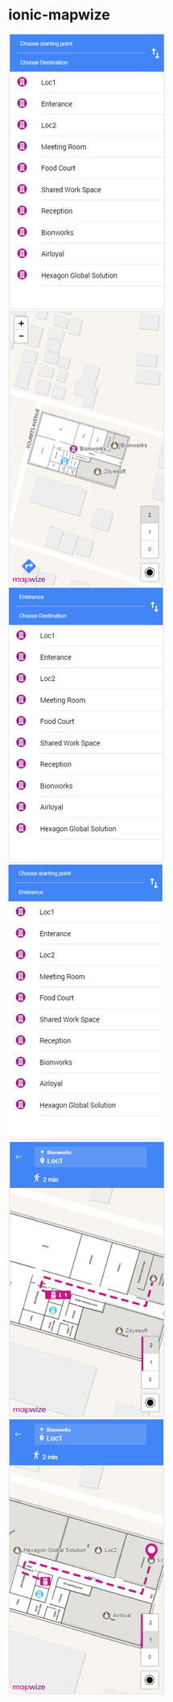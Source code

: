 # ionic-mapwize

<img src="https://github.com/VivekanandanS/ionic-mapwize/blob/master/src/assets/imgs/image1.png" >
<img src="https://github.com/VivekanandanS/ionic-mapwize/blob/master/src/assets/imgs/image2.png" >
<img src="https://github.com/VivekanandanS/ionic-mapwize/blob/master/src/assets/imgs/image3.png" >
<img src="https://github.com/VivekanandanS/ionic-mapwize/blob/master/src/assets/imgs/image4.png" >
<img src="https://github.com/VivekanandanS/ionic-mapwize/blob/master/src/assets/imgs/image5.png" >
<img src="https://github.com/VivekanandanS/ionic-mapwize/blob/master/src/assets/imgs/image6.png" >
